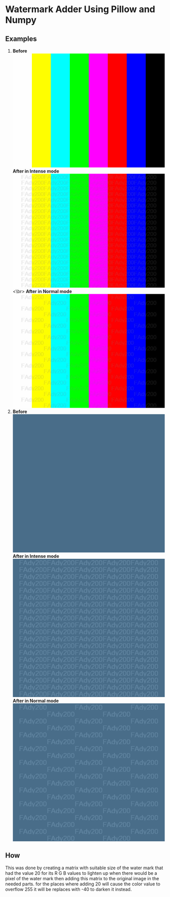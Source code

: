 # Watermark Adder Using Pillow and Numpy

## Examples

1. **Before**    
   ![rainbowTest](/rainbowTest.jpg)  
   **After in Intense mode**  
   ![rainbowTestIntense](/images/rainbowTestIntense.jpg)<\br>
   **After in Normal mode**  
   ![rainbowTEstNormal](images/rainbowTestNormal.jpg)  
2. **Before**  
   ![solidTest](solidTest.png)  
   **After in Intense mode**  
   ![solidTestIntense](images/solidTestIntense.png)  
   **After in Normal mode**  
   ![solidTestNormal](images/solidTestNormal.png)  

## How

This was done by creating a matrix with suitable size of the water mark that had the value 20 for its R G B values to lighten up when there would be a pixel of the water mark then adding this matrix to the original image in the needed parts.
for the places where adding 20 will cause the color value to overflow 255 it will be replaces with -40 to darken it instead.
